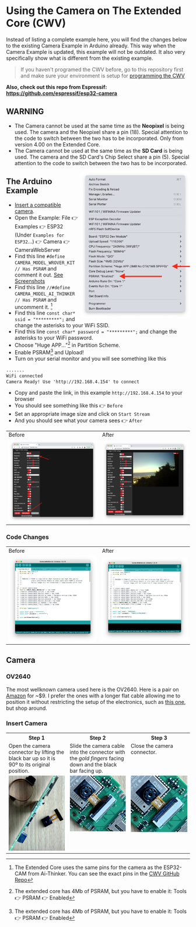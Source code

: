 # Using the Camera on The Extended Core (CWV)
Instead of listing a complete example here, you will find the changes below to the existing Camera Example in Arduino already. This way when the Camera Example is updated, this example will not be outdated. It also very specifically show what is different from the existing example.

> If you haven't programed the CWV before, go to this repository first and make sure your environment is setup for [programming the CWV](https://github.com/domino4com/CWV)

**Also, check out this repo from Espressif: https://github.com/espressif/esp32-camera**

## WARNING
- The Camera cannot be used at the same time as the **Neopixel** is being used. The camera and the Neopixel share a pin (18). Special attention to the code to switch between the two has to be incorporated. Only from version 4.00 on the Extended Core.
- The Camera cannot be used at the same time as the **SD Card** is being used. The camera and the SD Card's Chip Select share a pin (5). Special attention to the code to switch between the two has to be incorporated.

<img src="assets/board-settings.png" width="300" align="right"/>

## The Arduino Example
- [Insert a compatible camera](#camera).
- Open the Example: File :point_right: Examples :point_right: ESP32 (Under `Examples for ESP32`...) :point_right: Camera :point_right: CameraWebServer
- Find this line `#define CAMERA_MODEL_WROVER_KIT // Has PSRAM` and comment it out. [See Screenshots](#code-changes)
- Find this line `//#define CAMERA_MODEL_AI_THINKER // Has PSRAM` and uncomment it. [^pins]
- Find this line `const char* ssid = "*********";`  and change the asterisks to your WiFi SSID.
- Find this line `const char* password = "*********";` and change the asterisks to your WiFi password.
- Choose "Huge APP..."[^board] in Partition Scheme. 
- Enable PSRAM[^board] and Upload!
- Turn on your serial monitor and you  will see something like this
```
.......
WiFi connected
Camera Ready! Use 'http://192.168.4.154' to connect
```

- Copy and paste the link, in this example `http://192.168.4.154` to your browser
- You should see something like this :point_right: `Before`
- Set an appropriate image size and click on `Start Stream`
- And you should see what your camera sees :point_right: `After`
<table>
  <tr><td>Before</td><td>After</td></tr>
<tr><td><img src="assets/stopped.png"/></td><td>
<img src="assets/started.png" /></td></tr>
  </table>
  
### Code Changes
<table>
  <tr><td>Before</td><td>After</td></tr>
<tr><td><img src="assets/before.png" /></td><td>
<img src="assets/after.png" /></td></tr>
  </table>

## Camera
### OV2640
The most wellknown camera used here is the OV2640. Here is a pair on [Amazon](https://www.amazon.com/dp/B097SZBV7N) for ~$9. I prefer the ones with a longer flat cable allowing me to position it without restricting the setup of the electronics, such as [this one](https://www.amazon.com/dp/B08XLWLGG6), but shop around.
### Insert Camera

<table>
<tbody width="600" valign="top">
  <tr>
    <th width="200">Step 1</th>
    <th width="200">Step 2</th>
    <th width="200">Step 3</th>
  </tr>
  <tr>
    <td width="200">Open the camera connector by lifting the black bar up so it is 90º to its original position.</td>
    <td width="200">Slide the camera cable into the connector with the <i>gold fingers</i> facing down and the black bar facing up.</td>
    <td width="200">Close the camera connector.</td>
  </tr>
  <tr>
    <td align="center"><img src="assets/IMG_4984.jpg" width="200" /></td>
    <td align="center,top"><img src="assets/IMG_4985.jpg" width="200" /></td>
    <td align="center"><img src="assets/IMG_4986.jpg" width="200" /></td>
  </tr>
</tbody>
</table>

[^pins]: The Extended Core uses the same pins for the camera as the ESP32-CAM from Ai-Thinker. You can see the exact pins in the [CWV GitHub Repo](https://github.com/domino4com/CWV#camera)

[^board]: The extended core has 4Mb of PSRAM, but you have to enable it: Tools :point_right: PSRAM :point_right: Enabled
